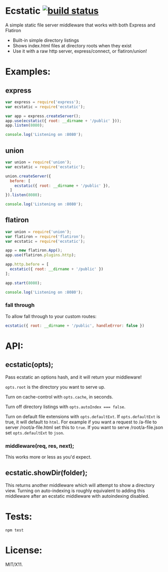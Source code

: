 # Ecstatic [![build status](https://secure.travis-ci.org/jesusabdullah/node-ecstatic.png)](http://travis-ci.org/jesusabdullah/node-ecstatic)

A simple static file server middleware that works with both Express and Flatiron

* Built-in simple directory listings
* Shows index.html files at directory roots when they exist
* Use it with a raw http server, express/connect, or flatiron/union!

# Examples:

## express

``` js
var express = require('express');
var ecstatic = require('ecstatic');

var app = express.createServer();
app.use(ecstatic({ root: __dirname + '/public' }));
app.listen(8080);

console.log('Listening on :8080');
```

## union

``` js
var union = require('union');
var ecstatic = require('ecstatic');

union.createServer({
  before: [
    ecstatic({ root: __dirname + '/public' }),
  ]
}).listen(8080);

console.log('Listening on :8080');
```

## flatiron

``` js
var union = require('union');
var flatiron = require('flatiron');
var ecstatic = require('ecstatic');

app = new flatiron.App();
app.use(flatiron.plugins.http);

app.http.before = [
  ecstatic({ root: __dirname + '/public' })
];

app.start(8080);

console.log('Listening on :8080');
```
### fall through
To allow fall through to your custom routes:

```js
ecstatic({ root: __dirname + '/public', handleError: false })
```

# API:

## ecstatic(opts);

Pass ecstatic an options hash, and it will return your middleware!

`opts.root` is the directory you want to serve up.

Turn on cache-control with `opts.cache`, in seconds.

Turn off directory listings with `opts.autoIndex === false`.

Turn on default file extensions with `opts.defaultExt`. If `opts.defaultExt` is true, it will default to `html`. For example if you want a request to /a-file to server /root/a-file.html set this to `true`. If you want to serve /root/a-file.json set `opts.defaultExt` to `json`.

### middleware(req, res, next);

This works more or less as you'd expect.

## ecstatic.showDir(folder);

This returns another middleware which will attempt to show a directory view. Turning on auto-indexing is roughly equivalent to adding this middleware after an ecstatic middleware with autoindexing disabled.

# Tests:

    npm test

# License:

MIT/X11.
